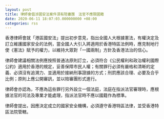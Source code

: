 ```yaml
---
layout: post
title: 律師會倡涉國安法案件須有陪審團　法官不應限國籍
date: 2020-06-11 18:07:03.000000000 +08:00
categories: rss
---
```


香港律師會就「港區國安法」提出初步意見，指出全國人大根據憲法，有權決定及訂立維護國家安全的法例，當全國人大引入將適用於香港特區法例時，應克制地行使《憲法》賦予的權力，以維持大眾對「一國兩制」方針及香港法治的信心。

律師會建議相關法例應按照普通法原則訂立，必須符合《公民權利和政治權利國際公約》適用於香港的規定，妥善保障市民人權；有關罪行必須有嚴格和清晰的定義、必須沒有追溯力、並適用於接納刑事證據的方式；刑罰應該合理、必要及合乎比例；原則上應公開審訊，並以陪審團形式進行。

律師會亦認為，不應為這些罪行另外設立一個法庭，法庭在指派法官審理時，應根據法官的司法及專業才能處理，指派法官時不應以國籍作為標準。

律師會提出，因應決定成立的國家安全機構，必須遵守香港特區法律，並受香港特區法院管轄。
